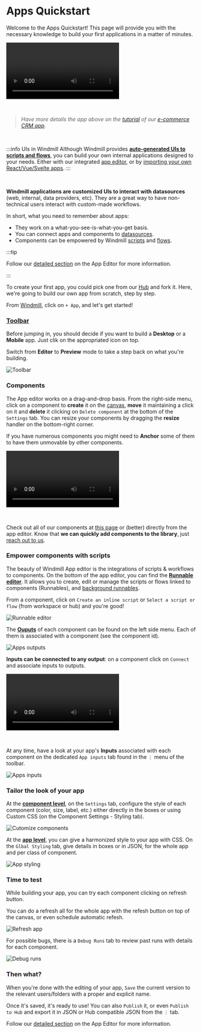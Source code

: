 # Apps Quickstart

Welcome to the Apps Quickstart! This page will provide you with the necessary knowledge to build your first applications in a matter of minutes.

<video
    className="border-2 rounded-xl object-cover w-full h-full dark:border-gray-800"
    autoPlay
    controls
    id="main-video"
    src="/videos/app_editor_fast.mp4"
/>

<br/>

> _Have more details the app above on the [tutorial](../../apps/7_app_e-commerce.md) of our [e-commerce CRM app](https://hub.windmill.dev/apps/14/)_.

<br/>

:::info UIs in Windmill
Although Windmill provides **[auto-generated UIs to scripts and flows](../../core_concepts/6_auto_generated_uis/index.md)**, you can build your own internal applications designed to your needs. Either with our integrated [app editor](../../apps/0_app_editor/index.mdx), or by [importing your own React/Vue/Svelte apps](../../react_vue_svelte_apps/index.md).
:::

<br/>

**Windmill applications are customized UIs to interact with datasources** (web, internal, data providers, etc). They are a great way to have non-technical users interact with custom-made workflows.

In short, what you need to remember about apps:

- They work on a what-you-see-is-what-you-get basis.
- You can connect apps and components to [datasources](../../integrations/0_integrations_on_windmill.md).
- Components can be empowered by Windmill [scripts](../../getting_started/0_scripts_quickstart/index.mdx) and [flows](../6_flows_quickstart/index.md).

:::tip

Follow our [detailed section](../../apps/0_app_editor/index.mdx) on the App Editor for more information.

:::

To create your first app, you could pick one from our [Hub](https://hub.windmill.dev/apps) and fork it. Here, we're going to build our own app from scratch, step by step.

From [Windmill](https://app.windmill.dev/user/login), click on `+ App`, and let's get started!

### [Toolbar](../../apps/0_toolbar.mdx)

Before jumping in, you should decide if you want to build a **Desktop** or a **Mobile** app. Just clik on the appropriated icon on top.

Switch from **Editor** to **Preview** mode to take a step back on what you're building.

![Toolbar](./toolbar.png)

### Components

The App editor works on a drag-and-drop basis. From the right-side menu, click on a component to **create** it on the [canvas](../../apps/1_canvas.mdx), **move** it maintaining a click on it and **delete** it clicking on `Delete component` at the bottom of the `Settings` tab. You can resize your components by dragging the **resize** handler on the bottom-right corner.

If you have numerous components you might need to **Anchor** some of them to have them unmovable by other components.

<video
    className="border-2 rounded-xl object-cover w-full h-full dark:border-gray-800"
    controls
    id="main-video"
    src="/videos/component_dd.mp4"
/>

<br/>

Check out all of our components at [this page](../../apps/4_app_configuration-settings/1_app_component_library.md) or (better) directly from the app editor. Know that **we can quickly add components to the library**, just [reach out to us](../../misc/6_getting_help/index.md).

### Empower components with scripts

The beauty of Windmill App editor is the integrations of scripts & workflows to components. On the bottom of the app editor, you can find the **[Runnable editor](../../apps/3_app-runnable-panel.mdx)**. It allows you to create, edit or manage the scripts or flows linked to components (Runnables), and [background runnables](../../apps/3_app-runnable-panel.mdx#background-runnables).

From a component, click on `Create an inline script` or `Select a script or flow` (from workspace or hub) and you're good!

![Runnable editor](./apps_runnables.png)

The **[Ouputs](../../apps/2_outputs.md)** of each component can be found on the left side menu. Each of them is associated with a component (see the component id).

![Apps outputs](./apps_ouputs.png)

**Inputs can be connected to any output**: on a component click on `Connect` and associate inputs to outputs.

<video
    className="border-2 rounded-xl object-cover w-full h-full dark:border-gray-800"
    controls
    id="main-video"
    src="/videos/connect_outputs.mp4"
/>

<br/>

At any time, have a look at your app's **Inputs** associated with each component on the dedicated `App inputs` tab found in the `⋮` menu of the toolbar.

![Apps inputs](./apps_inputs.png)

### Tailor the look of your app

At the **[component level](../../apps/4_app_configuration-settings/4_app_styling.md#component-level)**, on the `Settings` tab, configure the style of each component (color, size, label, etc.) either directly in the boxes or using Custom CSS (on the Component Settings - Styling tab).

![Cutomize components](./customize_component.png)

At the **[app level](../../apps/4_app_configuration-settings/4_app_styling.md#global-styling)**, you can give a harmonized style to your app with CSS. On the `Glbal Styling` tab, give details in boxes or in JSON, for the whole app and per class of component.

![App styling](./customize_app.png)

### Time to test

While building your app, you can try each component clicking on refresh button.

You can do a refresh all for the whole app with the refesh button on top of the canvas, or even schedule automatic refesh.

![Refresh app](./refresh_app.png)

For possible bugs, there is a `Debug Runs` tab to review past runs with details for each component.

![Debug runs](./debug_runs.png)

### Then what?

When you're done with the editing of your app, `Save` the current version to the relevant users/folders with a proper and explicit name.

Once it's saved, it's ready to use! You can also `Publish` it, or even `Publish to Hub` and export it in JSON or Hub compatible JSON from the `⋮` tab.

Follow our [detailed section](../../apps/0_app_editor/index.mdx) on the App Editor for more information.
